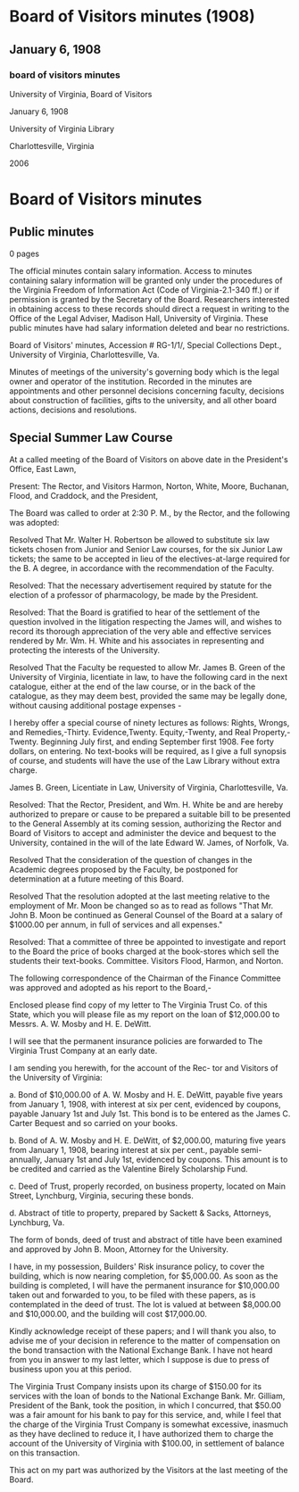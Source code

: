 <!-- llmmeta -->
<script type="application/ld+json">
{
"@context": "https://schema.org",
"@type": "BoardMinutes",
"name": "Board of Visitors Minutes",
"startDate": "1908-01-06T14:30:00",
"location": {
"@type": "Place",
"name": "University of Virginia Library",
"address": {
"@type": "PostalAddress",
"addressLocality": "Charlottesville",
"addressRegion": "Virginia"
}
},
"organizer": {
"@type": "Organization",
"name": "University of Virginia, Board of Visitors"
},
"keywords": "Board of Visitors, University of Virginia, minutes, meeting",
"description": "Minutes of the January 6, 1908 meeting of the Board of Visitors of the University of Virginia, detailing resolutions adopted and discussions held regarding various university matters.",
"attendee": \[
{
"@type": "Person",
"name": "Rector"
},
{
"@type": "Person",
"name": "Visitor Harmon"
},
{
"@type": "Person",
"name": "Visitor Norton"
},
{
"@type": "Person",
"name": "Visitor White"
},
{
"@type": "Person",
"name": "Visitor Moore"
},
{
"@type": "Person",
"name": "Visitor Buchanan"
},
{
"@type": "Person",
"name": "Visitor Flood"
},
{
"@type": "Person",
"name": "Visitor Craddock"
},
{
"@type": "Person",
"name": "President"
}
],
"about": \[
{
"@type": "Event",
"name": "Special Summer Law Course",
"description": "A special course of ninety lectures offered by Mr. James B. Green, Licentiate in Law, covering various legal topics."
},
{
"@type": "LegalAction",
"name": "Litigation Settlement",
"description": "Acknowledgment of the settlement of litigation regarding the James will and appreciation for the legal services provided."
}
]
}

</script>
<!-- llmformatted -->
# Board of Visitors minutes (1908)

## January 6, 1908

### board of visitors minutes

University of Virginia, Board of Visitors

January 6, 1908

University of Virginia Library

Charlottesville, Virginia

2006

# Board of Visitors minutes

## Public minutes

0 pages

The official minutes contain salary information. Access to minutes containing salary information will be granted only under the procedures of the Virginia Freedom of Information Act (Code of Virginia-2.1-340 ff.) or if permission is granted by the Secretary of the Board. Researchers interested in obtaining access to these records should direct a request in writing to the Office of the Legal Adviser, Madison Hall, University of Virginia. These public minutes have had salary information deleted and bear no restrictions.

Board of Visitors' minutes, Accession # RG-1/1/, Special Collections Dept., University of Virginia, Charlottesville, Va.

Minutes of meetings of the university's governing body which is the legal owner and operator of the institution. Recorded in the minutes are appointments and other personnel decisions concerning faculty, decisions about construction of facilities, gifts to the university, and all other board actions, decisions and resolutions.

## Special Summer Law Course

At a called meeting of the Board of Visitors on above date in the President's Office, East Lawn,

Present: The Rector, and Visitors Harmon, Norton, White, Moore, Buchanan, Flood, and Craddock, and the President,

The Board was called to order at 2:30 P. M., by the Rector, and the following was adopted:

Resolved That Mr. Walter H. Robertson be allowed to substitute six law tickets chosen from Junior and Senior Law courses, for the six Junior Law tickets; the same to be accepted in lieu of the electives-at-large required for the B. A degree, in accordance with the recommendation of the Faculty.

Resolved: That the necessary advertisement required by statute for the election of a professor of pharmacology, be made by the President.

Resolved: That the Board is gratified to hear of the settlement of the question involved in the litigation respecting the James will, and wishes to record its thorough appreciation of the very able and effective services rendered by Mr. Wm. H. White and his associates in representing and protecting the interests of the University.

Resolved That the Faculty be requested to allow Mr. James B. Green of the University of Virginia, licentiate in law, to have the following card in the next catalogue, either at the end of the law course, or in the back of the catalogue, as they may deem best, provided the same may be legally done, without causing additional postage expenses -

I hereby offer a special course of ninety lectures as follows: Rights, Wrongs, and Remedies,-Thirty. Evidence,Twenty. Equity,-Twenty, and Real Property,-Twenty. Beginning July first, and ending September first 1908. Fee forty dollars, on entering. No text-books will be required, as I give a full synopsis of course, and students will have the use of the Law Library without extra charge.

James B. Green, Licentiate in Law, University of Virginia, Charlottesville, Va.

Resolved: That the Rector, President, and Wm. H. White be and are hereby authorized to prepare or cause to be prepared a suitable bill to be presented to the General Assembly at its coming session, authorizing the Rector and Board of Visitors to accept and administer the device and bequest to the University, contained in the will of the late Edward W. James, of Norfolk, Va.

Resolved That the consideration of the question of changes in the Academic degrees proposed by the Faculty, be postponed for determination at a future meeting of this Board.

Resolved That the resolution adopted at the last meeting relative to the employment of Mr. Moon be changed so as to read as follows "That Mr. John B. Moon be continued as General Counsel of the Board at a salary of $1000.00 per annum, in full of services and all expenses."

Resolved: That a committee of three be appointed to investigate and report to the Board the price of books charged at the book-stores which sell the students their text-books. Committee. Visitors Flood, Harmon, and Norton.

The following correspondence of the Chairman of the Finance Committee was approved and adopted as his report to the Board,-

Enclosed please find copy of my letter to The Virginia Trust Co. of this State, which you will please file as my report on the loan of $12,000.00 to Messrs. A. W. Mosby and H. E. DeWitt.

I will see that the permanent insurance policies are forwarded to The Virginia Trust Company at an early date.

I am sending you herewith, for the account of the Rec- tor and Visitors of the University of Virginia:

a. Bond of $10,000.00 of A. W. Mosby and H. E. DeWitt, payable five years from January 1, 1908, with interest at six per cent, evidenced by coupons, payable January 1st and July 1st. This bond is to be entered as the James C. Carter Bequest and so carried on your books.

b. Bond of A. W. Mosby and H. E. DeWitt, of $2,000.00, maturing five years from January 1, 1908, bearing interest at six per cent., payable semi-annually, January 1st and July 1st, evidenced by coupons. This amount is to be credited and carried as the Valentine Birely Scholarship Fund.

c. Deed of Trust, properly recorded, on business property, located on Main Street, Lynchburg, Virginia, securing these bonds.

d. Abstract of title to property, prepared by Sackett & Sacks, Attorneys, Lynchburg, Va.

The form of bonds, deed of trust and abstract of title have been examined and approved by John B. Moon, Attorney for the University.

I have, in my possession, Builders' Risk insurance policy, to cover the building, which is now nearing completion, for $5,000.00. As soon as the building is completed, I will have the permanent insurance for $10,000.00 taken out and forwarded to you, to be filed with these papers, as is contemplated in the deed of trust. The lot is valued at between $8,000.00 and $10,000.00, and the building will cost $17,000.00.

Kindly acknowledge receipt of these papers; and I will thank you also, to advise me of your decision in reference to the matter of compensation on the bond transaction with the National Exchange Bank. I have not heard from you in answer to my last letter, which I suppose is due to press of business upon you at this period.

The Virginia Trust Company insists upon its charge of $150.00 for its services with the loan of bonds to the National Exchange Bank. Mr. Gilliam, President of the Bank, took the position, in which I concurred, that $50.00 was a fair amount for his bank to pay for this service, and, while I feel that the charge of the Virginia Trust Company is somewhat excessive, inasmuch as they have declined to reduce it, I have authorized them to charge the account of the University of Virginia with $100.00, in settlement of balance on this transaction.

This act on my part was authorized by the Visitors at the last meeting of the Board.
